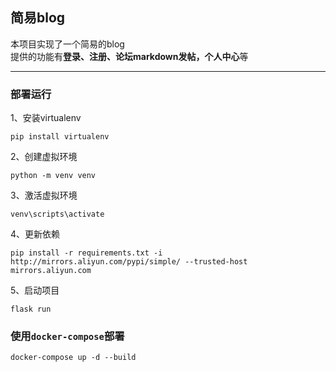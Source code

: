 ## 简易blog

本项目实现了一个简易的blog<br/>
提供的功能有**登录、注册、论坛markdown发帖，个人中心**等

--------------------------------------------------------------


### 部署运行
1、安装virtualenv
```
pip install virtualenv
```
2、创建虚拟环境
```
python -m venv venv
```
3、激活虚拟环境
```
venv\scripts\activate
```
4、更新依赖   
```
pip install -r requirements.txt -i http://mirrors.aliyun.com/pypi/simple/ --trusted-host mirrors.aliyun.com
```

5、启动项目
```
flask run
```


### 使用`docker-compose`部署
```
docker-compose up -d --build
```
